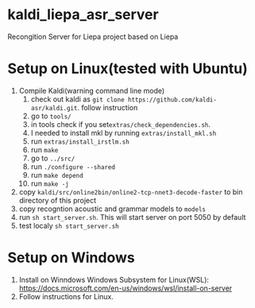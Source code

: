 # kaldi_liepa_asr_server
Recongition Server for Liepa project based on Liepa

# Setup on Linux(tested with Ubuntu)

1. Compile Kaldi(warning command line mode) 
   1. check out kaldi as ```git clone https://github.com/kaldi-asr/kaldi.git```. follow instruction ``` ```
   2. go to ```tools/```
   3. in tools check if you set```extras/check_dependencies.sh```. 
   4. I needed to install mkl by running ```extras/install_mkl.sh```
   5. run ```extras/install_irstlm.sh```
   6. run ```make```
   7. go to ```../src/```
   8. run ```./configure --shared```
   9. run ```make depend```
   10. run ```make -j```
2. copy ```kaldi/src/online2bin/online2-tcp-nnet3-decode-faster``` to bin directory of this project
3. copy recogntion acoustic and grammar models to ```models``` 
4. run ```sh start_server.sh```. This will start server on port 5050 by default
5. test localy ```sh start_server.sh```


# Setup on Windows

1. Install on Winndows Windows Subsystem for Linux(WSL): https://docs.microsoft.com/en-us/windows/wsl/install-on-server
2. Follow instructions for Linux.
